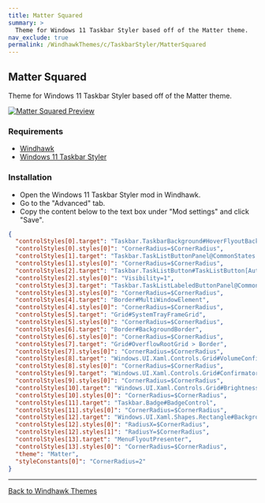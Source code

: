 ```yaml
---
title: Matter Squared
summary: >
  Theme for Windows 11 Taskbar Styler based off of the Matter theme.
nav_exclude: true
permalink: /WindhawkThemes/c/TaskbarStyler/MatterSquared
---
```


## Matter Squared
Theme for Windows 11 Taskbar Styler based off of the Matter theme.

[![Matter Squared Preview](/assets/images/previews/taskbar-styler/matter-squared.bmp)](/assets/images/previews/taskbar-styler/matter-squared.bmp)


### Requirements

- [Windhawk](https://windhawk.net/)
- [Windows 11 Taskbar Styler](https://windhawk.net/mods/windows-11-taskbar-styler)

### Installation

- Open the Windows 11 Taskbar Styler mod in Windhawk.
- Go to the "Advanced" tab.
- Copy the content below to the text box under "Mod settings" and click "Save".

```json
{
  "controlStyles[0].target": "Taskbar.TaskbarBackground#HoverFlyoutBackgroundControl",
  "controlStyles[0].styles[0]": "CornerRadius=$CornerRadius",
  "controlStyles[1].target": "Taskbar.TaskListButtonPanel@CommonStates > Border#BackgroundElement",
  "controlStyles[1].styles[0]": "CornerRadius=$CornerRadius",
  "controlStyles[2].target": "Taskbar.TaskListButton#TaskListButton[AutomationProperties.Name=Copilot] > Taskbar.TaskListLabeledButtonPanel#IconPanel > Border#BackgroundElement",
  "controlStyles[2].styles[0]": "Visibility=1",
  "controlStyles[3].target": "Taskbar.TaskListLabeledButtonPanel@CommonStates > Border#BackgroundElement",
  "controlStyles[3].styles[0]": "CornerRadius=$CornerRadius",
  "controlStyles[4].target": "Border#MultiWindowElement",
  "controlStyles[4].styles[0]": "CornerRadius=$CornerRadius",
  "controlStyles[5].target": "Grid#SystemTrayFrameGrid",
  "controlStyles[5].styles[0]": "CornerRadius=$CornerRadius",
  "controlStyles[6].target": "Border#BackgroundBorder",
  "controlStyles[6].styles[0]": "CornerRadius=$CornerRadius",
  "controlStyles[7].target": "Grid#OverflowRootGrid > Border",
  "controlStyles[7].styles[0]": "CornerRadius=$CornerRadius",
  "controlStyles[8].target": "Windows.UI.Xaml.Controls.Grid#VolumeConfirmator",
  "controlStyles[8].styles[0]": "CornerRadius=$CornerRadius",
  "controlStyles[9].target": "Windows.UI.Xaml.Controls.Grid#ConfirmatorMainGrid",
  "controlStyles[9].styles[0]": "CornerRadius=$CornerRadius",
  "controlStyles[10].target": "Windows.UI.Xaml.Controls.Grid#BrightnessConfirmator",
  "controlStyles[10].styles[0]": "CornerRadius=$CornerRadius",
  "controlStyles[11].target": "Taskbar.Badge#BadgeControl",
  "controlStyles[11].styles[0]": "CornerRadius=$CornerRadius",
  "controlStyles[12].target": "Windows.UI.Xaml.Shapes.Rectangle#BackgroundRect",
  "controlStyles[12].styles[0]": "RadiusX=$CornerRadius",
  "controlStyles[12].styles[1]": "RadiusY=$CornerRadius",
  "controlStyles[13].target": "MenuFlyoutPresenter",
  "controlStyles[13].styles[0]": "CornerRadius=$CornerRadius",
  "theme": "Matter",
  "styleConstants[0]": "CornerRadius=2"
}
```

---

<a href="/WindhawkThemes" class="btn btn--secondary btn--sm">Back to Windhawk Themes</a>